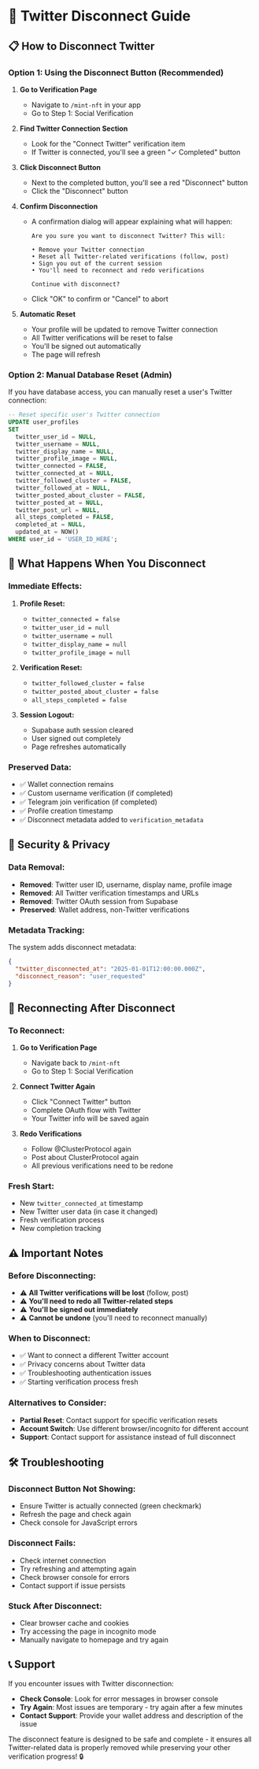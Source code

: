 # 🔌 Twitter Disconnect Guide

## 📋 **How to Disconnect Twitter**

### **Option 1: Using the Disconnect Button (Recommended)**

1. **Go to Verification Page**
   - Navigate to `/mint-nft` in your app
   - Go to Step 1: Social Verification

2. **Find Twitter Connection Section**
   - Look for the "Connect Twitter" verification item
   - If Twitter is connected, you'll see a green "✓ Completed" button

3. **Click Disconnect Button**
   - Next to the completed button, you'll see a red "Disconnect" button
   - Click the "Disconnect" button

4. **Confirm Disconnection**
   - A confirmation dialog will appear explaining what will happen:
     ```
     Are you sure you want to disconnect Twitter? This will:
     
     • Remove your Twitter connection
     • Reset all Twitter-related verifications (follow, post)
     • Sign you out of the current session
     • You'll need to reconnect and redo verifications
     
     Continue with disconnect?
     ```
   - Click "OK" to confirm or "Cancel" to abort

5. **Automatic Reset**
   - Your profile will be updated to remove Twitter connection
   - All Twitter verifications will be reset to false
   - You'll be signed out automatically
   - The page will refresh

### **Option 2: Manual Database Reset (Admin)**

If you have database access, you can manually reset a user's Twitter connection:

```sql
-- Reset specific user's Twitter connection
UPDATE user_profiles 
SET 
  twitter_user_id = NULL,
  twitter_username = NULL,
  twitter_display_name = NULL,
  twitter_profile_image = NULL,
  twitter_connected = FALSE,
  twitter_connected_at = NULL,
  twitter_followed_cluster = FALSE,
  twitter_followed_at = NULL,
  twitter_posted_about_cluster = FALSE,
  twitter_posted_at = NULL,
  twitter_post_url = NULL,
  all_steps_completed = FALSE,
  completed_at = NULL,
  updated_at = NOW()
WHERE user_id = 'USER_ID_HERE';
```

## 🔄 **What Happens When You Disconnect**

### **Immediate Effects:**
1. **Profile Reset:**
   - `twitter_connected = false`
   - `twitter_user_id = null`
   - `twitter_username = null`
   - `twitter_display_name = null`
   - `twitter_profile_image = null`

2. **Verification Reset:**
   - `twitter_followed_cluster = false`
   - `twitter_posted_about_cluster = false`
   - `all_steps_completed = false`

3. **Session Logout:**
   - Supabase auth session cleared
   - User signed out completely
   - Page refreshes automatically

### **Preserved Data:**
- ✅ Wallet connection remains
- ✅ Custom username verification (if completed)
- ✅ Telegram join verification (if completed)
- ✅ Profile creation timestamp
- ✅ Disconnect metadata added to `verification_metadata`

## 🔐 **Security & Privacy**

### **Data Removal:**
- **Removed**: Twitter user ID, username, display name, profile image
- **Removed**: All Twitter verification timestamps and URLs
- **Removed**: Twitter OAuth session from Supabase
- **Preserved**: Wallet address, non-Twitter verifications

### **Metadata Tracking:**
The system adds disconnect metadata:
```json
{
  "twitter_disconnected_at": "2025-01-01T12:00:00.000Z",
  "disconnect_reason": "user_requested"
}
```

## 🔄 **Reconnecting After Disconnect**

### **To Reconnect:**
1. **Go to Verification Page**
   - Navigate back to `/mint-nft`
   - Go to Step 1: Social Verification

2. **Connect Twitter Again**
   - Click "Connect Twitter" button
   - Complete OAuth flow with Twitter
   - Your Twitter info will be saved again

3. **Redo Verifications**
   - Follow @ClusterProtocol again
   - Post about ClusterProtocol again
   - All previous verifications need to be redone

### **Fresh Start:**
- New `twitter_connected_at` timestamp
- New Twitter user data (in case it changed)
- Fresh verification process
- New completion tracking

## ⚠️ **Important Notes**

### **Before Disconnecting:**
- ⚠️ **All Twitter verifications will be lost** (follow, post)
- ⚠️ **You'll need to redo all Twitter-related steps**
- ⚠️ **You'll be signed out immediately**
- ⚠️ **Cannot be undone** (you'll need to reconnect manually)

### **When to Disconnect:**
- ✅ Want to connect a different Twitter account
- ✅ Privacy concerns about Twitter data
- ✅ Troubleshooting authentication issues
- ✅ Starting verification process fresh

### **Alternatives to Consider:**
- **Partial Reset**: Contact support for specific verification resets
- **Account Switch**: Use different browser/incognito for different account
- **Support**: Contact support for assistance instead of full disconnect

## 🛠️ **Troubleshooting**

### **Disconnect Button Not Showing:**
- Ensure Twitter is actually connected (green checkmark)
- Refresh the page and check again
- Check console for JavaScript errors

### **Disconnect Fails:**
- Check internet connection
- Try refreshing and attempting again
- Check browser console for errors
- Contact support if issue persists

### **Stuck After Disconnect:**
- Clear browser cache and cookies
- Try accessing the page in incognito mode
- Manually navigate to homepage and try again

## 📞 **Support**

If you encounter issues with Twitter disconnection:
- **Check Console**: Look for error messages in browser console
- **Try Again**: Most issues are temporary - try again after a few minutes
- **Contact Support**: Provide your wallet address and description of the issue

The disconnect feature is designed to be safe and complete - it ensures all Twitter-related data is properly removed while preserving your other verification progress! 🔒
